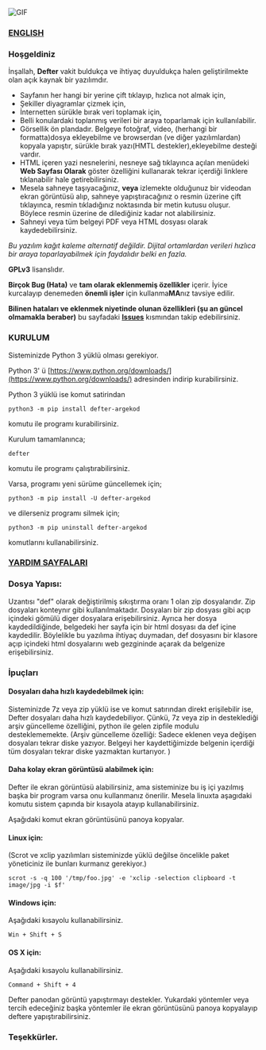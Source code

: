 ![GIF](https://raw.githubusercontent.com/erdincyz/gorseller/master/_defter/defter.gif)

### [ENGLISH](https://github.com/erdincyz/defter/blob/main/README_EN.md)

### Hoşgeldiniz
İnşallah, **Defter** vakit buldukça ve ihtiyaç duyuldukça halen geliştirilmekte olan açık kaynak bir yazılımdır. 

* Sayfanın her hangi bir yerine çift tıklayıp, hızlıca not almak için,
* Şekiller diyagramlar çizmek için,
* İnternetten sürükle bırak veri toplamak için,
* Belli konulardaki toplanmış verileri bir araya toparlamak için kullanılabilir.
* Görsellik ön plandadır. Belgeye fotoğraf, video, (herhangi bir formatta)dosya ekleyebilme ve browserdan (ve diğer yazılımlardan) kopyala yapıştır, sürükle bırak yazı(HMTL destekler),ekleyebilme desteği vardır.
* HTML içeren yazi nesnelerini, nesneye sağ tıklayınca açılan menüdeki **Web Sayfası Olarak** göster özelliğini kullanarak tekrar içerdiği linklere tıklanabilir hale getirebilirsiniz.
* Mesela sahneye taşıyacağınız, **veya** izlemekte olduğunuz bir videodan ekran görüntüsü alıp, sahneye yapıştıracağınız o resmin üzerine çift tıklayınca, resmin tıkladığınız noktasında bir metin kutusu oluşur. Böylece resmin üzerine de dilediğiniz kadar not alabilirsiniz. 
* Sahneyi veya tüm belgeyi PDF veya HTML dosyası olarak kaydedebilirsiniz.

_Bu yazılım kağıt kaleme alternatif değildir. Dijital ortamlardan verileri hızlıca bir araya toparlayabilmek için faydalıdır belki en fazla._

**GPLv3** lisanslıdır.

**Birçok Bug (Hata)** ve **tam olarak eklenmemiş özellikler** içerir. İyice kurcalayıp denemeden **önemli işler** için kullanma**MA**nız tavsiye edilir.

**Bilinen hataları ve eklenmek niyetinde olunan özellikleri (şu an güncel olmamakla beraber)** bu sayfadaki **[Issues](https://github.com/erdincyz/defter/issues)** kısmından takip edebilirsiniz.

### KURULUM
Sisteminizde Python 3 yüklü olması gerekiyor.

Python 3' ü [https://www.python.org/downloads/](https://www.python.org/downloads/) adresinden indirip kurabilirsiniz.

Python 3 yüklü ise komut satirindan
```
python3 -m pip install defter-argekod

```
komutu ile programı kurabilirsiniz.

Kurulum tamamlanınca;
```
defter
```

komutu ile programı çalıştırabilirsiniz.

Varsa, programı yeni sürüme güncellemek için;

```
python3 -m pip install -U defter-argekod

```

ve dilerseniz programı silmek için;

```
python3 -m pip uninstall defter-argekod

```
komutlarını kullanabilirsiniz.


### [YARDIM SAYFALARI](https://github.com/erdincyz/defter/wiki)


### Dosya Yapısı:
Uzantısı "def" olarak değiştirilmiş sıkıştırma oranı 1 olan zip dosyalarıdır. 
Zip dosyaları konteynır gibi kullanılmaktadır.
Dosyaları bir zip dosyası gibi açıp içindeki gömülü diger dosyalara erişebilirsiniz.
Ayrıca her dosya kaydedildiğinde, belgedeki her sayfa için bir html dosyası da def içine kaydedilir.
Böylelikle bu yazılıma ihtiyaç duymadan, def dosyasını bir klasore açıp içindeki html dosyalarını web gezgininde açarak da belgenize erişebilirsiniz.


### İpuçları

#### Dosyaları daha hızlı kaydedebilmek için:
Sisteminizde 7z veya zip yüklü ise ve komut satırından direkt erişilebilir ise, Defter dosyaları daha hızlı kaydedebiliyor.
Çünkü, 7z veya zip in desteklediği arşiv güncelleme özelliğini, python ile gelen zipfile modulu desteklememekte. 
(Arşiv güncelleme özelliği: Sadece eklenen veya değişen dosyaları tekrar diske yazıyor. Belgeyi her kaydettiğimizde belgenin içerdiği tüm dosyaları tekrar diske yazmaktan kurtarıyor. )

#### Daha kolay ekran görüntüsü alabilmek için:
Defter ile ekran görüntüsü alabilirsiniz, ama sisteminize bu iş içi yazılmış başka bir program varsa
onu kullanmanız önerilir. 
Mesela linuxta aşagıdaki komutu sistem çapında bir kısayola atayıp kullanabilirsiniz.

Aşağıdaki komut ekran görüntüsünü panoya kopyalar. 

#### Linux için:

(Scrot ve xclip yazılımları sisteminizde yüklü değilse öncelikle paket yöneticiniz ile bunları kurmanız gerekiyor.)
```
scrot -s -q 100 '/tmp/foo.jpg' -e 'xclip -selection clipboard -t image/jpg -i $f'
```
#### Windows için: 

Aşağıdaki kısayolu kullanabilirsiniz.
```
Win + Shift + S
```
#### OS X için:

Aşağıdaki kısayolu kullanabilirsiniz.
```
Command + Shift + 4
```
Defter panodan görüntü yapıştırmayı destekler. Yukardaki yöntemler veya tercih edeceğiniz başka yöntemler ile ekran görüntüsünü panoya kopyalayıp deftere yapıştırabilirsiniz.

### Teşekkürler.
